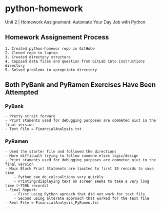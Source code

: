 # python-homework
Unit 2 | Homework Assignement: Automate Your Day Job with Python

## Homework Assignement Process
    1. Created python-homewor repo in GitHube
    2. Cloned repo to laptop
    3. Created directory structure
    4. Coppied data files and question from GitLab into Instructions directory
    5. Solved problems in apropriate directory

## Both PyBank and PyRamen Exercises Have Been Attempted
### PyBank
    - Pretty strait forward
    - Print staments used for debugging purposes are commeted oiut in the final version
    - Text File = FinancialAnalysis.txt

### PyRamen
    - Used the starter file and followed the directions
    - More difficualt trying to follow someone elses logic/design
    - Print staments used for debugging purposes are commeted oiut in the final version
    - Main Block Print Statemets are limited to first 10 records to save time
        - Python can do calcualtions very quickly
        - Printing/displaying text on screen seems to take a very long time (~750k records)
    - Final Report:
        - First using Python aproach that did not work for text file
        - Second using alterate approach that worked for the text file
    - Rext File = FinancialAnalysis_PyRamen.txt